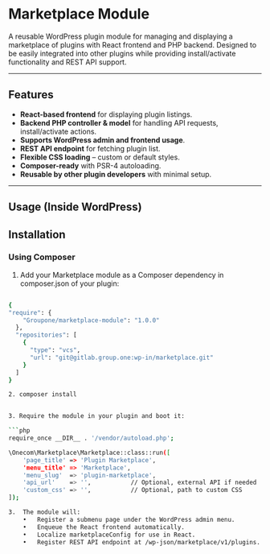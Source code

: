 # Marketplace Module

A reusable WordPress plugin module for managing and displaying a marketplace of plugins with React frontend and PHP backend. Designed to be easily integrated into other plugins while providing install/activate functionality and REST API support.

---

## Features

- **React-based frontend** for displaying plugin listings.
- **Backend PHP controller & model** for handling API requests, install/activate actions.
- **Supports WordPress admin and frontend usage**.
- **REST API endpoint** for fetching plugin list.
- **Flexible CSS loading** – custom or default styles.
- **Composer-ready** with PSR-4 autoloading.
- **Reusable by other plugin developers** with minimal setup.

---
## Usage (Inside WordPress)


## Installation

### Using Composer

1. Add your Marketplace module as a Composer dependency in composer.json of your plugin:

```bash

{
"require": {
    "Groupone/marketplace-module": "1.0.0"
  },
  "repositories": [
    {
      "type": "vcs",
      "url": "git@gitlab.group.one:wp-in/marketplace.git"
    }
  ]
}

2. composer install


3. Require the module in your plugin and boot it:

```php
require_once __DIR__ . '/vendor/autoload.php';

\Onecom\Marketplace\Marketplace::class::run([
    'page_title' => 'Plugin Marketplace',
    'menu_title' => 'Marketplace',
    'menu_slug'  => 'plugin-marketplace',
    'api_url'    => '',           // Optional, external API if needed
    'custom_css' => '',           // Optional, path to custom CSS
]);

3.	The module will:
	•	Register a submenu page under the WordPress admin menu.
	•	Enqueue the React frontend automatically.
	•	Localize marketplaceConfig for use in React.
	•	Register REST API endpoint at /wp-json/marketplace/v1/plugins.